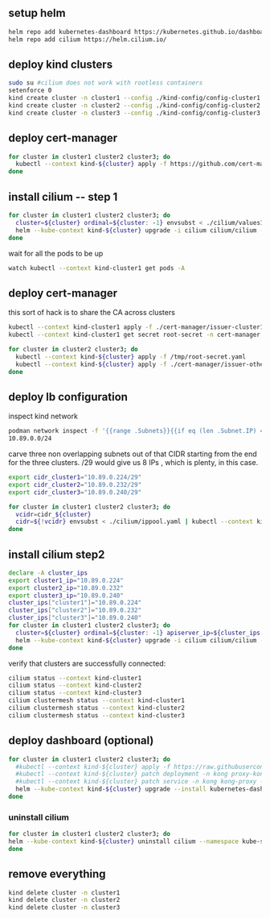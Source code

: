 

## setup helm

```sh
helm repo add kubernetes-dashboard https://kubernetes.github.io/dashboard/
helm repo add cilium https://helm.cilium.io/
```

## deploy kind clusters

```sh
sudo su #cilium does not work with rootless containers
setenforce 0
kind create cluster -n cluster1 --config ./kind-config/config-cluster1.yaml
kind create cluster -n cluster2 --config ./kind-config/config-cluster2.yaml
kind create cluster -n cluster3 --config ./kind-config/config-cluster3.yaml
```

## deploy cert-manager

```sh
for cluster in cluster1 cluster2 cluster3; do
  kubectl --context kind-${cluster} apply -f https://github.com/cert-manager/cert-manager/releases/download/v1.14.4/cert-manager.yaml
done
```

## install cilium -- step 1

```sh
for cluster in cluster1 cluster2 cluster3; do
  cluster=${cluster} ordinal=${cluster: -1} envsubst < ./cilium/values1.yaml > /tmp/${cluster}-values.yaml
  helm --kube-context kind-${cluster} upgrade -i cilium cilium/cilium --version "1.16.0-pre.0" --namespace kube-system -f /tmp/${cluster}-values.yaml
done
```  

wait for all the pods to be up

```sh
watch kubectl --context kind-cluster1 get pods -A
```

## deploy cert-manager

this sort of hack is to share the CA across clusters

```sh
kubectl --context kind-cluster1 apply -f ./cert-manager/issuer-cluster1.yaml -n cert-manager
kubectl --context kind-cluster1 get secret root-secret -n cert-manager -o yaml > /tmp/root-secret.yaml
```


```sh
for cluster in cluster2 cluster3; do
  kubectl --context kind-${cluster} apply -f /tmp/root-secret.yaml
  kubectl --context kind-${cluster} apply -f ./cert-manager/issuer-others.yaml -n cert-manager
done
```

## deploy lb configuration

inspect kind network

```sh
podman network inspect -f '{{range .Subnets}}{{if eq (len .Subnet.IP) 4}}{{.Subnet}}{{end}}{{end}}' kind
10.89.0.0/24
```

carve three non overlapping subnets out of that CIDR starting from the end for the three clusters. /29 would give us 8 IPs , which is plenty, in this case.

```sh
export cidr_cluster1="10.89.0.224/29"
export cidr_cluster2="10.89.0.232/29"
export cidr_cluster3="10.89.0.240/29"
```

```sh
for cluster in cluster1 cluster2 cluster3; do
  vcidr=cidr_${cluster}
  cidr=${!vcidr} envsubst < ./cilium/ippool.yaml | kubectl --context kind-${cluster} apply -f -
done
```

## install cilium step2

```sh
declare -A cluster_ips
export cluster1_ip="10.89.0.224"
export cluster2_ip="10.89.0.232"
export cluster3_ip="10.89.0.240"
cluster_ips["cluster1"]="10.89.0.224"
cluster_ips["cluster2"]="10.89.0.232"
cluster_ips["cluster3"]="10.89.0.240"
for cluster in cluster1 cluster2 cluster3; do
  cluster=${cluster} ordinal=${cluster: -1} apiserver_ip=${cluster_ips[${cluster}]}  envsubst < ./cilium/values2.yaml > /tmp/${cluster}-values.yaml
  helm --kube-context kind-${cluster} upgrade -i cilium cilium/cilium --version "1.16.0-pre.0" --namespace kube-system -f /tmp/${cluster}-values.yaml
done
```   

verify that clusters are successfully connected:

```sh
cilium status --context kind-cluster1
cilium status --context kind-cluster2
cilium status --context kind-cluster3
cilium clustermesh status --context kind-cluster1
cilium clustermesh status --context kind-cluster2
cilium clustermesh status --context kind-cluster3
```

## deploy dashboard (optional)

```sh
for cluster in cluster1 cluster2 cluster3; do
  #kubectl --context kind-${cluster} apply -f https://raw.githubusercontent.com/Kong/kubernetes-ingress-controller/master/deploy/single/all-in-one-dbless.yaml
  #kubectl --context kind-${cluster} patch deployment -n kong proxy-kong -p '{"spec":{"replicas":1,"template":{"spec":{"containers":[{"name":"proxy","ports":[{"containerPort":8e3,"hostPort":80,"name":"proxy-tcp","protocol":"TCP"},{"containerPort":8443,"hostPort":443,"name":"proxy-ssl","protocol":"TCP"}]}],"nodeSelector":{"ingress-ready":"true"},"tolerations":[{"key":"node-role.kubernetes.io/control-plane","operator":"Equal","effect":"NoSchedule"},{"key":"node-role.kubernetes.io/master","operator":"Equal","effect":"NoSchedule"}]}}}}'
  #kubectl --context kind-${cluster} patch service -n kong kong-proxy -p '{"spec":{"type":"NodePort"}}'
  helm --kube-context kind-${cluster} upgrade --install kubernetes-dashboard kubernetes-dashboard/kubernetes-dashboard --create-namespace --namespace kubernetes-dashboard
done
```

### uninstall cilium 
```sh
for cluster in cluster1 cluster2 cluster3; do
helm --kube-context kind-${cluster} uninstall cilium --namespace kube-system
done
``` 

## remove everything

```sh
kind delete cluster -n cluster1
kind delete cluster -n cluster2
kind delete cluster -n cluster3
```
